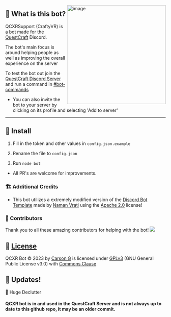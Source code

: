 <p>
  <img align="right" width="310" alt="image" src="https://github.com/Cartrigger/QCXRSupport/assets/92249532/55dc86a0-b65c-4128-ba1d-b18a5b2df563">
</p>

## 🤔 What is this bot?

QCXRSupport (CraftyVR) is a bot made for
the [QuestCraft](https://questcraft.org) Discord.

The bot's main focus is around helping people as well as improving the overall experience on the server

To test the bot out join the [QuestCraft Discord Server](https://discord.gg/questcraft) and run a command
in [#bot-commands](https://discord.com/channels/820767484042018829/953383695908216843)

- You can also invite the bot to your server by clicking on its profile and selecting 'Add to server'

---

## 💾 Install

1. Fill in the token and other values in ``config.json.example``

2. Rename the file to ``config.json``

3. Run ``node bot``

- All PR's are welcome for improvements.

### 🏗️ Additional Credits

- This bot utilizes a extremely modified version of the [Discord Bot Template](https://github.com/NamVr/DiscordBot-Template) made
  by [Naman Vrati](https://github.com/NamVr) using the [Apache 2.0](https://www.apache.org/licenses/LICENSE-2.0) license! 

### 🧩 Contributors

Thank you to all these amazing contributors for helping with the bot!
<a href="https://github.com/Cartrigger/QCXRSoonBot/graphs/contributors">
<img src="https://contrib.rocks/image?repo=Cartrigger/QCXRSoonBot" />
</a>

## 📝 [License](LICENSE)

QCXR Bot © 2023 by [Carson G](https://github.com/Cartrigger) is licensed
under [GPLv3](https://www.gnu.org/licenses/gpl-3.0.en.html) (GNU General Public License v3.0)
with [Commons Clause](https://commonsclause.com)

## 🔄 Updates!

🔄 Huge Declutter

#### QCXR bot is in and used in the QuestCraft Server and is not always up to date to this github repo, it may be an older commit.
